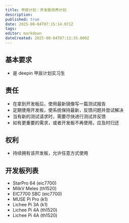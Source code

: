 ```yaml
---
title: 甲辰计划：开发板领养计划
description: 
published: true
date: 2025-08-04T07:15:14.071Z
tags: 
editor: markdown
dateCreated: 2025-08-04T07:12:35.000Z
---
```


## 基本要求

- 是 deepin 甲辰计划实习生

## 责任

- 在拿到开发板后，使用最新镜像写一篇测试报告
- 定期使用开发板，使系统保持最新，反馈问题并尝试解决
- 当有新的测试请求时，需要尽快进行测试并反馈
- 如有更重要的需求，或者开发板不再使用，应及时归还

## 权利

- 持续拥有该开发板，允许任意方式使用

## 开发板列表

- StarPro 64 (eic7700)
- MilkV Meles (th1520)
- EIC7700 SBC (eic7700)
- MUSE Pi Pro (k1)
- Lichee Pi 3A (k1)
- Lichee Pi 4A (th1520)
- Lichee Pi 4A (th1520)